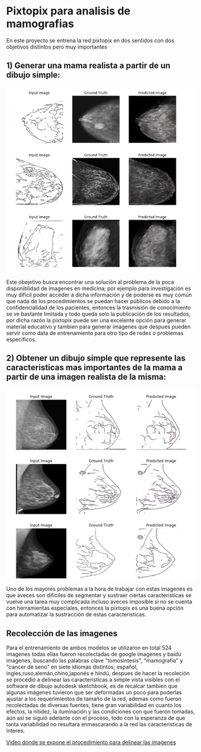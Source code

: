 # Pixtopix para analisis de mamografias

En este proyecto se entrena la red pixtopix en dos sentidos con dos objetivos distintos pero muy importantes

## 1) Generar una mama realista a partir de un dibujo simple:

<img src="imagenes/5751717.png" width="900px"/>

Este obejetivo busca encontrar una solución al problema de la poca disponiblidad de imagenes en medicina; por ejemplo para investigación es muy dificil poder acceder a dicha información y de poderse es muy común que nada de los procedimientos se puedan hacer públicos debido a la confidencialidad de los pacientes, entonces la trasmisión de conocimiento se ve bastante limitada y todo queda solo la publicación de los resultados, por dicha razón la pixtopix puede ser una excelente opción para generar material educativo y tambien para generar imagenes que despues pueden servir como data de entrenamiento para otro tipo de redes o problemas especificos.
 
## 2) Obtener un dibujo simple que represente las caracteristicas mas importantes de la mama a partir de una imagen realista de la misma: 

<img src="imagenes/6548.png" width="900px"/>

Uno de los mayores problemas a la hora de trabajar con estas imagenes es que aveces son dificiles de segmentar y sustraer ciertas caracteristicas se vuelve una tarea muy complicada incluso aveces imposible si no se cuenta con herramientas especiales, entonces la pixtopix es una buena opción para automatizar la sustracción de estas caracteristicas.

## Recolección de las imagenes

Para el entrenamiento de ambos modelos se utilizaron en total 524 imagenes todas ellas fueron recolectadas de google imagenes y baidú imagenes, buscando las palabras clave "tomosintesis", "mamografía" y "cancer de seno" en siete idiomas distintos; español, ingles,ruso,alemán,chino,japonés e hindú, despues de hacer la recoleción se procedió a delinear las caracteristicas a simple vista visibles con el software de dibujo autodesk sketchbook, es de recalcar tambien que algunas imágenes tuvieron que ser deformadas un poco para poderlas ajustar a los requerimientos de tamaño de la red, ademas como fueron recolectadas de diversas fuentes, tiene gran variabilidad en cuanto los efectos, la nitidez, la iluminación y las condiciones con que fueron tomadas, aún así se siguió adelante con el proceso, todo con la esperanza de que tanta variabilidad no resultara enmascarando a la red las caracteristicas de interes.

[Video donde se expone el procedimiento para delinear las imagenes](https://www.youtube.com/embed/-59jc6V7aNs)






